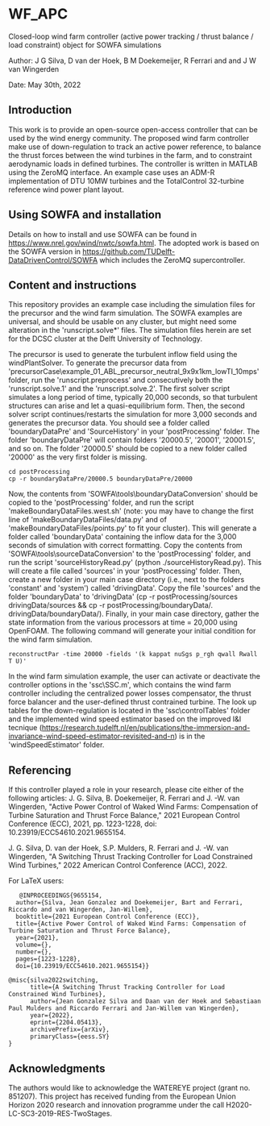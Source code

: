 # WF_APC
Closed-loop wind farm controller (active power tracking / thrust balance / load constraint) object for SOWFA simulations 

Author: J G Silva, D van der Hoek, B M Doekemeijer, R Ferrari and and J W van Wingerden

Date: May 30th, 2022

## Introduction
This work is to provide an open-source open-access controller that can be used by the wind energy community.
The proposed wind farm controller make use of down-regulation to track an active power reference, to balance the thrust forces between the wind turbines in the farm, and to constraint aerodynamic loads in defined turbines.
The controller is written in MATLAB using the ZeroMQ interface. An example case uses an ADM-R implementation of DTU 10MW turbines and the TotalControl 32-turbine reference wind power plant layout.

## Using SOWFA and installation
Details on how to install and use SOWFA can be found in https://www.nrel.gov/wind/nwtc/sowfa.html. The adopted work is based on the SOWFA version in
https://github.com/TUDelft-DataDrivenControl/SOWFA which includes the ZeroMQ supercontroller.

## Content and instructions
This repository provides an example case including the simulation files for the precursor and the wind farm simulation. 
The SOWFA examples are universal, and should be usable on any cluster, but might need some alteration in the 'runscript.solve*' files. The simulation files herein are set for the DCSC cluster at the Delft University of Technology. 

The precursor is used to generate the turbulent inflow field using the windPlantSolver. To generate the precursor data from 'precursorCase\example_01_ABL_precursor_neutral_9x9x1km_lowTI_10mps' folder, run the 'runscript.preprocess' and consecutively both the 'runscript.solve.1' and the 'runscript.solve.2'. The first solver script simulates a long period of time, typically 20,000 seconds, so that turbulent structures can arise and let a quasi-equilibrium form. Then, the second solver script continues/restarts the simulation for more 3,000 seconds and generates the precursor data. 
You should see a folder called 'boundaryDataPre' and 'SourceHistory' in your 'postProcessing' folder. The folder 'boundaryDataPre' will contain folders '20000.5', '20001', '20001.5', and so on. The folder '20000.5' should be copied to a new folder called '20000' as the very first folder is missing.
```
cd postProcessing
cp -r boundaryDataPre/20000.5 boundaryDataPre/20000
```
Now, the contents from 'SOWFA\tools\boundaryDataConversion' should be copied to the 'postProcessing' folder, and run the script 'makeBoundaryDataFiles.west.sh' (note: you may have to change the first line of 'makeBoundaryDataFiles/data.py' and of 'makeBoundaryDataFiles/points.py' to fit your cluster). This will generate a folder called 'boundaryData' containing the inflow data for the 3,000 seconds of simulation with correct formatting. Copy the contents from 'SOWFA\tools\sourceDataConversion' to the 'postProcessing' folder, and run the script 'sourceHistoryRead.py' (python ./sourceHistoryRead.py). This will create a file called 'sources' in your 'postProcessing' folder. Then, create a new folder in your main case directory (i.e., next to the folders 'constant' and 'system') called 'drivingData'. Copy the file 'sources' and the folder 'boundaryData' to 'drivingData' (cp -r postProcessing/sources drivingData/sources && cp -r postProcessing/boundaryData/. drivingData/boundaryData/). Finally, in your main case directory, gather the state information from the various processors at time = 20,000 using OpenFOAM. The following command will generate your initial condition for the wind farm simulation.
```
reconstructPar -time 20000 -fields '(k kappat nuSgs p_rgh qwall Rwall T U)'
```
In the wind farm simulation example, the user can activate or deactivate the controller options in the 'ssc\SSC.m', which contains the wind farm controller including the centralized power losses compensator, the thrust force balancer and the user-defined thrust contrained turbine. The look up tables for the down-regulation is located in the 'ssc\controlTables' folder and the implemented wind speed estimator based on the improved I&I tecnique (https://research.tudelft.nl/en/publications/the-immersion-and-invariance-wind-speed-estimator-revisited-and-n) is in the 'windSpeedEstimator' folder.

## Referencing
If this controller played a role in your research, please cite either of the following articles:
J. G. Silva, B. Doekemeijer, R. Ferrari and J. -W. van Wingerden, "Active Power Control of Waked Wind Farms: Compensation of Turbine Saturation and Thrust Force Balance," 2021 European Control Conference (ECC), 2021, pp. 1223-1228, doi: 10.23919/ECC54610.2021.9655154.

J. G. Silva, D. van der Hoek, S.P. Mulders, R. Ferrari and J. -W. van Wingerden, "A Switching Thrust Tracking Controller for Load Constrained Wind Turbines," 2022 American Control Conference (ACC), 2022.

For LaTeX users:
```
   @INPROCEEDINGS{9655154,
  author={Silva, Jean Gonzalez and Doekemeijer, Bart and Ferrari, Riccardo and van Wingerden, Jan-Willem},
  booktitle={2021 European Control Conference (ECC)}, 
  title={Active Power Control of Waked Wind Farms: Compensation of Turbine Saturation and Thrust Force Balance}, 
  year={2021},
  volume={},
  number={},
  pages={1223-1228},
  doi={10.23919/ECC54610.2021.9655154}}
```
```
@misc{silva2022switching,
      title={A Switching Thrust Tracking Controller for Load Constrained Wind Turbines}, 
      author={Jean Gonzalez Silva and Daan van der Hoek and Sebastiaan Paul Mulders and Riccardo Ferrari and Jan-Willem van Wingerden},
      year={2022},
      eprint={2204.05413},
      archivePrefix={arXiv},
      primaryClass={eess.SY}
}
```

## Acknowledgments 
The authors would like to acknowledge the WATEREYE project (grant no. 851207). This project has received funding from the European Union Horizon 2020 research and innovation programme under the call H2020-LC-SC3-2019-RES-TwoStages.
